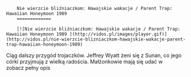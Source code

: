 
        Nie wierzcie bliźniaczkom: Hawajskie wakacje / Parent Trap: Hawaiian Honeymoon 1989 
        =============
        
        [![Nie wierzcie bliźniaczkom: Hawajskie wakacje / Parent Trap: Hawaiian Honeymoon 1989 ](http://vidos.pl/images/player.gif)](http://vidos.pl/nie-wierzcie-blizniaczkom-hawajskie-wakacje-parent-trap-hawaiian-honeymoon-1989)
        
        
 Ciąg dalszy przygód trojaczków. Jeffrey Wyatt żeni się z Sunan, co jego córki przyjmują z wielką radościa. Małżonkowie mają się udać w zobacz pełny opis
    